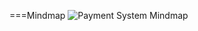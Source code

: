 ===Mindmap
![Payment System Mindmap](https://www.lucidchart.com/publicSegments/view/e91d2c68-fc0a-436d-901b-b7c30a9fbf23/image.jpeg)

